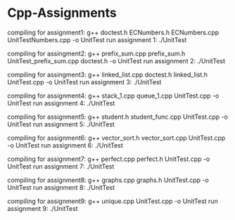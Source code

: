 # Cpp-Assignments


compiling for assignment1: g++ doctest.h ECNumbers.h ECNumbers.cpp UnitTestNumbers.cpp -o UnitTest
run assignment 1: ./UnitTest


compiling for assingment2: g++ prefix_sum.cpp prefix_sum.h UnitTest_prefix_sum.cpp doctest.h -o UnitTest
run assignment 2: ./UnitTest

compiling for assingment3: g++ linked_list.cpp doctest.h linked_list.h UnitTest.cpp -o UnitTest
run assignment 3: ./UnitTest

compiling for assignment4: g++ stack_1.cpp queue_1.cpp UnitTest.cpp -o UnitTest
run assignment 4: ./UnitTest


compiling for assignment5: g++ student.h student_func.cpp UnitTest.cpp -o UnitTest
run assignment 5: ./UnitTest

compiling for assignment6: g++ vector_sort.h vector_sort.cpp UnitTest.cpp -o UnitTest
run assignment 6: ./UnitTest

compiling for assignment7: g++ perfect.cpp perfect.h UnitTest.cpp -o UnitTest
run assignment 7: ./UnitTest

compiling for assignment8: g++ graphs.cpp graphs.h UnitTest.cpp -o UnitTest
run assignment 8: ./UnitTest

compiling for assignment9: g++ unique.cpp UnitTest.cpp -o UnitTest
run assignment 9: ./UnitTest